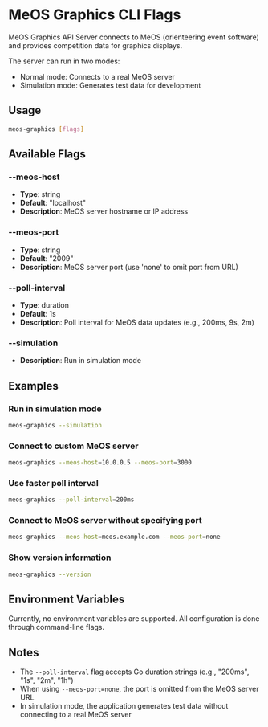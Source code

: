 # MeOS Graphics CLI Flags

MeOS Graphics API Server connects to MeOS (orienteering event software) 
and provides competition data for graphics displays.

The server can run in two modes:
- Normal mode: Connects to a real MeOS server
- Simulation mode: Generates test data for development

## Usage

```bash
meos-graphics [flags]
```

## Available Flags

### --meos-host

- **Type**: string
- **Default**: "localhost"
- **Description**: MeOS server hostname or IP address

### --meos-port

- **Type**: string
- **Default**: "2009"
- **Description**: MeOS server port (use 'none' to omit port from URL)

### --poll-interval

- **Type**: duration
- **Default**: 1s
- **Description**: Poll interval for MeOS data updates (e.g., 200ms, 9s, 2m)

### --simulation

- **Description**: Run in simulation mode

## Examples

### Run in simulation mode

```bash
meos-graphics --simulation
```

### Connect to custom MeOS server

```bash
meos-graphics --meos-host=10.0.0.5 --meos-port=3000
```

### Use faster poll interval

```bash
meos-graphics --poll-interval=200ms
```

### Connect to MeOS server without specifying port

```bash
meos-graphics --meos-host=meos.example.com --meos-port=none
```

### Show version information

```bash
meos-graphics --version
```

## Environment Variables

Currently, no environment variables are supported. All configuration is done through command-line flags.

## Notes

- The `--poll-interval` flag accepts Go duration strings (e.g., "200ms", "1s", "2m", "1h")
- When using `--meos-port=none`, the port is omitted from the MeOS server URL
- In simulation mode, the application generates test data without connecting to a real MeOS server
